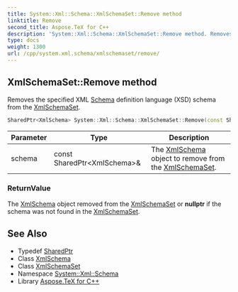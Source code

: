 ```yaml
---
title: System::Xml::Schema::XmlSchemaSet::Remove method
linktitle: Remove
second_title: Aspose.TeX for C++
description: 'System::Xml::Schema::XmlSchemaSet::Remove method. Removes the specified XML Schema definition language (XSD) schema from the XmlSchemaSet in C++.'
type: docs
weight: 1300
url: /cpp/system.xml.schema/xmlschemaset/remove/
---
```

## XmlSchemaSet::Remove method


Removes the specified XML [Schema](../../) definition language (XSD) schema from the [XmlSchemaSet](../).

```cpp
SharedPtr<XmlSchema> System::Xml::Schema::XmlSchemaSet::Remove(const SharedPtr<XmlSchema> &schema)
```


| Parameter | Type | Description |
| --- | --- | --- |
| schema | const SharedPtr\<XmlSchema\>\& | The [XmlSchema](../../xmlschema/) object to remove from the [XmlSchemaSet](../). |

### ReturnValue

The [XmlSchema](../../xmlschema/) object removed from the [XmlSchemaSet](../) or **nullptr** if the schema was not found in the [XmlSchemaSet](../).

## See Also

* Typedef [SharedPtr](../../../system/sharedptr/)
* Class [XmlSchema](../../xmlschema/)
* Class [XmlSchemaSet](../)
* Namespace [System::Xml::Schema](../../)
* Library [Aspose.TeX for C++](../../../)
